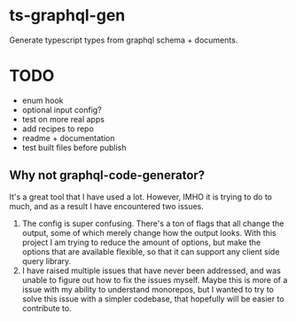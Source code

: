 # ts-graphql-gen

Generate typescript types from graphql schema + documents.

# TODO

- enum hook
- optional input config?
- test on more real apps
- add recipes to repo
- readme + documentation
- test built files before publish

## Why not graphql-code-generator?
It's a great tool that I have used a lot.  However, IMHO it is trying to do to much, and as a result I have encountered two issues.
1. The config is super confusing.  There's a ton of flags that all change the output, some of which merely change how the output looks.  With this project I am trying to reduce the amount of options, but make the options that are available flexible, so that it can support any client side query library.
2. I have raised multiple issues that have never been addressed, and was unable to figure out how to fix the issues myself.  Maybe this is more of a issue with my ability to understand monorepos, but I wanted to try to solve this issue with a simpler codebase, that hopefully will be easier to contribute to.

